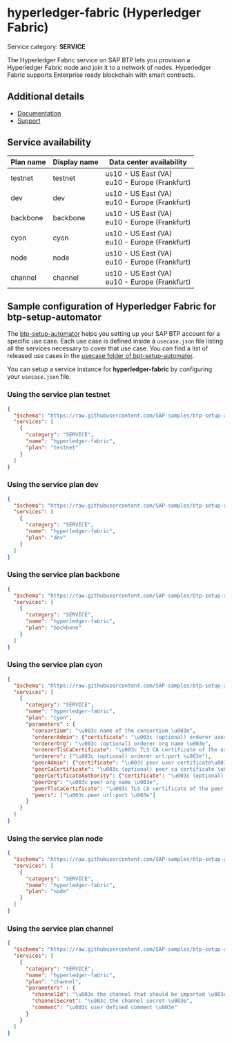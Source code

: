 # **hyperledger-fabric** (Hyperledger Fabric)

Service category: **SERVICE**

The Hyperledger Fabric service on SAP BTP lets you provision a Hyperledger Fabric node and join it to a network of nodes. Hyperledger Fabric supports Enterprise ready blockchain with smart contracts.

## Additional details

- [Documentation](https://help.sap.com/viewer/p/HYPERLEDGER_FABRIC/)
- [Support](https://help.sap.com/viewer/65de2977205c403bbc107264b8eccf4b/Cloud/en-US/5dd739823b824b539eee47b7860a00be.html)

## Service availability

| Plan name | Display name | Data center availability  |
|------|----------------|---------------------------|
|  testnet  |  testnet  | us10 - US East (VA)<br> eu10 - Europe (Frankfurt)  |
|  dev  |  dev  | us10 - US East (VA)<br> eu10 - Europe (Frankfurt)  |
|  backbone  |  backbone  | us10 - US East (VA)<br> eu10 - Europe (Frankfurt)  |
|  cyon  |  cyon  | us10 - US East (VA)<br> eu10 - Europe (Frankfurt)  |
|  node  |  node  | us10 - US East (VA)<br> eu10 - Europe (Frankfurt)  |
|  channel  |  channel  | us10 - US East (VA)<br> eu10 - Europe (Frankfurt)  |

## Sample configuration of **Hyperledger Fabric** for btp-setup-automator

The [btp-setup-automator](https://github.com/SAP-samples/btp-setup-automator) helps you setting up your SAP BTP account for a specific use case. Each use case is defined inside a `usecase.json` file listing all the services necessary to cover that use case. You can find a list of released use cases in the [usecase folder of bpt-setup-automator](https://github.com/SAP-samples/btp-setup-automator/tree/main/usecases).

You can setup a service instance for **hyperledger-fabric** by configuring your `usecase.json` file.

### Using the service plan **testnet**

```json
{
  "$schema": "https://raw.githubusercontent.com/SAP-samples/btp-setup-automator/main/libs/btpsa-usecase.json",
  "services": [
    {
      "category": "SERVICE",
      "name": "hyperledger-fabric",
      "plan": "testnet"
    }
  ]
}
```

### Using the service plan **dev**

```json
{
  "$schema": "https://raw.githubusercontent.com/SAP-samples/btp-setup-automator/main/libs/btpsa-usecase.json",
  "services": [
    {
      "category": "SERVICE",
      "name": "hyperledger-fabric",
      "plan": "dev"
    }
  ]
}
```

### Using the service plan **backbone**

```json
{
  "$schema": "https://raw.githubusercontent.com/SAP-samples/btp-setup-automator/main/libs/btpsa-usecase.json",
  "services": [
    {
      "category": "SERVICE",
      "name": "hyperledger-fabric",
      "plan": "backbone"
    }
  ]
}
```

### Using the service plan **cyon**

```json
{
  "$schema": "https://raw.githubusercontent.com/SAP-samples/btp-setup-automator/main/libs/btpsa-usecase.json",
  "services": [
    {
      "category": "SERVICE",
      "name": "hyperledger-fabric",
      "plan": "cyon", 
      "parameters" : { 
        "consortium": "\u003c name of the consortium \u003e",
        "ordererAdmin": {"certificate": "\u003c (optional) orderer user certificate\u003e ", "key": "\u003c (optional) orderer user key \u003e"},
        "ordererOrg": "\u003c (optional) orderer org name \u003e",
        "ordererTlsCaCertificate": "\u003c TLS CA certificate of the orderer org \u003e",
        "orderers": ["\u003c (optional) orderer url:port \u003e"],
        "peerAdmin": {"certificate": "\u003c peer user certificate\u003e ", "key": "\u003c peer user key \u003e"},
        "peerCaCertificate": "\u003c (optional) peer ca certificate \u003e",
        "peerCertificateAuthority": {"certificate": "\u003c (optional) certificate authority certificate\u003e ", "certificateChain": "\u003c (optional) certificate authority certificate chain \u003e", "key": "\u003c (optional) certificate authority private key \u003e"},
        "peerOrg": "\u003c peer org name \u003e",
        "peerTlsCaCertificate": "\u003c TLS CA certificate of the peer org \u003e",
        "peers": ["\u003c peer url:port \u003e"]
      }
    }
  ]
}
```

### Using the service plan **node**

```json
{
  "$schema": "https://raw.githubusercontent.com/SAP-samples/btp-setup-automator/main/libs/btpsa-usecase.json",
  "services": [
    {
      "category": "SERVICE",
      "name": "hyperledger-fabric",
      "plan": "node"
    }
  ]
}
```

### Using the service plan **channel**

```json
{
  "$schema": "https://raw.githubusercontent.com/SAP-samples/btp-setup-automator/main/libs/btpsa-usecase.json",
  "services": [
    {
      "category": "SERVICE",
      "name": "hyperledger-fabric",
      "plan": "channel", 
      "parameters" : { 
        "channelId": "\u003c the channel that should be imported \u003e",
        "channelSecret": "\u003c the channel secret \u003e",
        "comment": "\u003c user defined comment \u003e"
      }
    }
  ]
}
```
